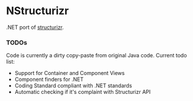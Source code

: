 # NStructurizr
.NET port of [structurizr](https://structurizr.com).

### TODOs
Code is currently a dirty copy-paste from original Java code. Current todo list:
 - Support for Container and Component Views
 - Component finders for .NET
 - Coding Standard compliant with .NET standards
 - Automatic checking if it's complaint with Structurizr API